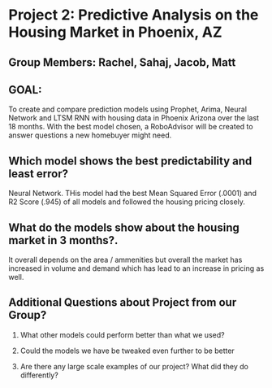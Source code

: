 # Project 2: Predictive Analysis on the Housing Market in Phoenix, AZ

## Group Members: Rachel, Sahaj, Jacob, Matt

##  GOAL:
To create and compare prediction models using Prophet, Arima, Neural Network and LTSM RNN with housing data in Phoenix Arizona over the last 18 months. With the best model chosen, a RoboAdvisor will be created to answer questions a new homebuyer might need. 


##  Which model shows the best predictability and least error?
Neural Network. THis model had the best Mean Squared Error (.0001) and R2 Score (.945) of all models and followed the housing pricing closely. 


##  What do the models show about the housing market in 3 months?.
It overall depends on the area / ammenities but overall the market has increased in volume and demand which has lead to an increase in pricing as well.


## Additional Questions about Project from our Group?
1) What other models could perform better than what we used? 

2) Could the models we have be tweaked even further to be better

3) Are there any large scale examples of our project? What did they do differently?
